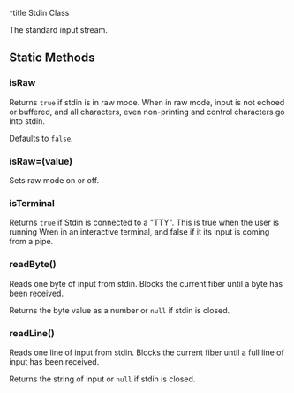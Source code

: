 ^title Stdin Class

The standard input stream.

## Static Methods

### **isRaw**

Returns `true` if stdin is in raw mode. When in raw mode, input is not echoed
or buffered, and all characters, even non-printing and control characters go
into stdin.

Defaults to `false`.

### **isRaw**=(value)

Sets raw mode on or off.

### **isTerminal**

Returns `true` if Stdin is connected to a "TTY". This is true when the user is
running Wren in an interactive terminal, and false if it its input is coming
from a pipe.

### **readByte**()

Reads one byte of input from stdin. Blocks the current fiber until a byte has
been received.

Returns the byte value as a number or `null` if stdin is closed.

### **readLine**()

Reads one line of input from stdin. Blocks the current fiber until a full line
of input has been received.

Returns the string of input or `null` if stdin is closed.

